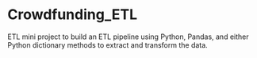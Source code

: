 # Crowdfunding_ETL
ETL mini project to build an ETL pipeline using Python, Pandas, and either Python dictionary methods to extract and transform the data.
